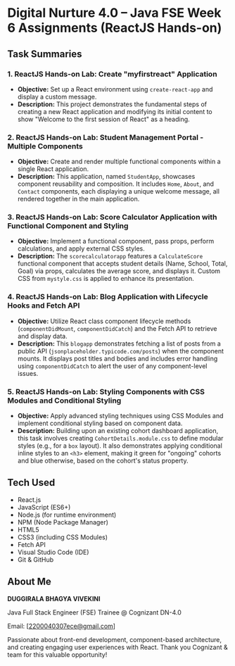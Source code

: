 # Digital Nurture 4.0 – Java FSE Week 6 Assignments (ReactJS Hands-on)
## Task Summaries

### 1. ReactJS Hands-on Lab: Create "myfirstreact" Application
* **Objective:** Set up a React environment using `create-react-app` and display a custom message.
* **Description:** This project demonstrates the fundamental steps of creating a new React application and modifying its initial content to show "Welcome to the first session of React" as a heading.

### 2. ReactJS Hands-on Lab: Student Management Portal - Multiple Components
* **Objective:** Create and render multiple functional components within a single React application.
* **Description:** This application, named `StudentApp`, showcases component reusability and composition. It includes `Home`, `About`, and `Contact` components, each displaying a unique welcome message, all rendered together in the main application.

### 3. ReactJS Hands-on Lab: Score Calculator Application with Functional Component and Styling
* **Objective:** Implement a functional component, pass props, perform calculations, and apply external CSS styles.
* **Description:** The `scorecalculatorapp` features a `CalculateScore` functional component that accepts student details (Name, School, Total, Goal) via props, calculates the average score, and displays it. Custom CSS from `mystyle.css` is applied to enhance its presentation.

### 4. ReactJS Hands-on Lab: Blog Application with Lifecycle Hooks and Fetch API
* **Objective:** Utilize React class component lifecycle methods (`componentDidMount`, `componentDidCatch`) and the Fetch API to retrieve and display data.
* **Description:** This `blogapp` demonstrates fetching a list of posts from a public API (`jsonplaceholder.typicode.com/posts`) when the component mounts. It displays post titles and bodies and includes error handling using `componentDidCatch` to alert the user of any component-level issues.

### 5. ReactJS Hands-on Lab: Styling Components with CSS Modules and Conditional Styling
* **Objective:** Apply advanced styling techniques using CSS Modules and implement conditional styling based on component data.
* **Description:** Building upon an existing cohort dashboard application, this task involves creating `CohortDetails.module.css` to define modular styles (e.g., for a `box` layout). It also demonstrates applying conditional inline styles to an `<h3>` element, making it green for "ongoing" cohorts and blue otherwise, based on the cohort's status property.


## Tech Used
* React.js
* JavaScript (ES6+)
* Node.js (for runtime environment)
* NPM (Node Package Manager)
* HTML5
* CSS3 (including CSS Modules)
* Fetch API
* Visual Studio Code (IDE)
* Git & GitHub

## About Me

**DUGGIRALA BHAGYA VIVEKINI**

Java Full Stack Engineer (FSE) Trainee @ Cognizant DN-4.0

Email: [2200040307ece@gmail.com]

Passionate about front-end development, component-based architecture, and creating engaging user experiences with React. Thank you Cognizant & team for this valuable opportunity!
